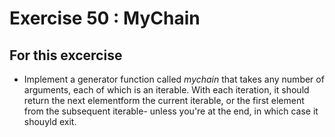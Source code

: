 # Exercise 50 : MyChain

## For this excercise

* Implement a generator function called _mychain_ that takes any number of arguments, each of which is an iterable. With each iteration, it should return the next elementform the current iterable, or the first element from the subsequent iterable- unless  you're at the end, in which case it shouyld exit.